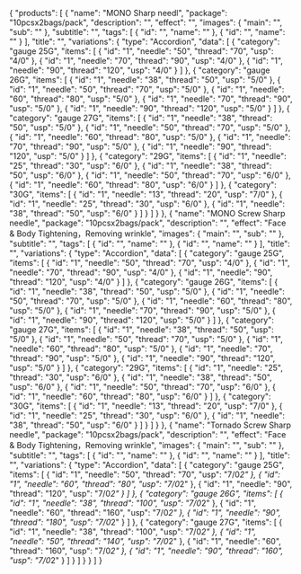 
{
  "products": [
    {
      "name": "MONO Sharp needl",
      "package": "10pcsx2bags/pack",
      "description": "",
      "effect": "",
      "images": {
        "main": "",
        "sub": ""
      },
      "subtitle": "",
      "tags": [
        {
          "id": "",
          "name": ""
        },
        {
          "id": "",
          "name": ""
        }
      ],
      "title": "",
      "variations": {
        "type": "Accordion",
        "data": [
          {
            "category": "gauge 25G",
            "items": [
              {
                "id": "1",
                "needle": "50",
                "thread": "70",
                "usp": "4/0"
              },
              {
                "id": "1",
                "needle": "70",
                "thread": "90",
                "usp": "4/0"
              },
              {
                "id": "1",
                "needle": "90",
                "thread": "120",
                "usp": "4/0"
              }
            ]
          },
          {
            "category": "gauge 26G",
            "items": [
              {
                "id": "1",
                "needle": "38",
                "thread": "50",
                "usp": "5/0"
              },
              {
                "id": "1",
                "needle": "50",
                "thread": "70",
                "usp": "5/0"
              },
              {
                "id": "1",
                "needle": "60",
                "thread": "80",
                "usp": "5/0"
              },
              {
                "id": "1",
                "needle": "70",
                "thread": "90",
                "usp": "5/0"
              },
              {
                "id": "1",
                "needle": "90",
                "thread": "120",
                "usp": "5/0"
              }
            ]
          },
          {
            "category": "gauge 27G",
            "items": [
              {
                "id": "1",
                "needle": "38",
                "thread": "50",
                "usp": "5/0"
              },
              {
                "id": "1",
                "needle": "50",
                "thread": "70",
                "usp": "5/0"
              },
              {
                "id": "1",
                "needle": "60",
                "thread": "80",
                "usp": "5/0"
              },
              {
                "id": "1",
                "needle": "70",
                "thread": "90",
                "usp": "5/0"
              },
              {
                "id": "1",
                "needle": "90",
                "thread": "120",
                "usp": "5/0"
              }
            ]
          },
          {
            "category": "29G",
            "items": [
              {
                "id": "1",
                "needle": "25",
                "thread": "30",
                "usp": "6/0"
              },
              {
                "id": "1",
                "needle": "38",
                "thread": "50",
                "usp": "6/0"
              },
              {
                "id": "1",
                "needle": "50",
                "thread": "70",
                "usp": "6/0"
              },
              {
                "id": "1",
                "needle": "60",
                "thread": "80",
                "usp": "6/0"
              }
            ]
          },
          {
            "category": "30G",
            "items": [
              {
                "id": "1",
                "needle": "13",
                "thread": "20",
                "usp": "7/0"
              },
              {
                "id": "1",
                "needle": "25",
                "thread": "30",
                "usp": "6/0"
              },
              {
                "id": "1",
                "needle": "38",
                "thread": "50",
                "usp": "6/0"
              }
            ]
          }
        ]
      }
    },
    {
      "name": "MONO Screw Sharp needle",
      "package": "10pcsx2bags/pack",
      "description": "",
      "effect": "Face & Body Tightening，Removing wrinkle",
      "images": {
        "main": "",
        "sub": ""
      },
      "subtitle": "",
      "tags": [
        {
          "id": "",
          "name": ""
        },
        {
          "id": "",
          "name": ""
        }
      ],
      "title": "",
      "variations": {
        "type": "Accordion",
        "data": [
          {
            "category": "gauge 25G",
            "items": [
              {
                "id": "1",
                "needle": "50",
                "thread": "70",
                "usp": "4/0"
              },
              {
                "id": "1",
                "needle": "70",
                "thread": "90",
                "usp": "4/0"
              },
              {
                "id": "1",
                "needle": "90",
                "thread": "120",
                "usp": "4/0"
              }
            ]
          },
          {
            "category": "gauge 26G",
            "items": [
              {
                "id": "1",
                "needle": "38",
                "thread": "50",
                "usp": "5/0"
              },
              {
                "id": "1",
                "needle": "50",
                "thread": "70",
                "usp": "5/0"
              },
              {
                "id": "1",
                "needle": "60",
                "thread": "80",
                "usp": "5/0"
              },
              {
                "id": "1",
                "needle": "70",
                "thread": "90",
                "usp": "5/0"
              },
              {
                "id": "1",
                "needle": "90",
                "thread": "120",
                "usp": "5/0"
              }
            ]
          },
          {
            "category": "gauge 27G",
            "items": [
              {
                "id": "1",
                "needle": "38",
                "thread": "50",
                "usp": "5/0"
              },
              {
                "id": "1",
                "needle": "50",
                "thread": "70",
                "usp": "5/0"
              },
              {
                "id": "1",
                "needle": "60",
                "thread": "80",
                "usp": "5/0"
              },
              {
                "id": "1",
                "needle": "70",
                "thread": "90",
                "usp": "5/0"
              },
              {
                "id": "1",
                "needle": "90",
                "thread": "120",
                "usp": "5/0"
              }
            ]
          },
          {
            "category": "29G",
            "items": [
              {
                "id": "1",
                "needle": "25",
                "thread": "30",
                "usp": "6/0"
              },
              {
                "id": "1",
                "needle": "38",
                "thread": "50",
                "usp": "6/0"
              },
              {
                "id": "1",
                "needle": "50",
                "thread": "70",
                "usp": "6/0"
              },
              {
                "id": "1",
                "needle": "60",
                "thread": "80",
                "usp": "6/0"
              }
            ]
          },
          {
            "category": "30G",
            "items": [
              {
                "id": "1",
                "needle": "13",
                "thread": "20",
                "usp": "7/0"
              },
              {
                "id": "1",
                "needle": "25",
                "thread": "30",
                "usp": "6/0"
              },
              {
                "id": "1",
                "needle": "38",
                "thread": "50",
                "usp": "6/0"
              }
            ]
          }
        ]
      }
    },
    {
      "name": "Tornado Screw Sharp needle",
      "package": "10pcsx2bags/pack",
      "description": "",
      "effect": "Face & Body Tightening，Removing wrinkle",
      "images": {
        "main": "",
        "sub": ""
      },
      "subtitle": "",
      "tags": [
        {
          "id": "",
          "name": ""
        },
        {
          "id": "",
          "name": ""
        }
      ],
      "title": "",
      "variations": {
        "type": "Accordion",
        "data": [
          {
            "category": "gauge 25G",
            "items": [
              {
                "id": "1",
                "needle": "50",
                "thread": "70",
                "usp": "7/0*2"
              },
              {
                "id": "1",
                "needle": "60",
                "thread": "80",
                "usp": "7/0*2"
              },
              {
                "id": "1",
                "needle": "90",
                "thread": "120",
                "usp": "7/0*2"
              }
            ]
          },
          {
            "category": "gauge 26G",
            "items": [
              {
                "id": "1",
                "needle": "38",
                "thread": "100",
                "usp": "7/0*2"
              },
              {
                "id": "1",
                "needle": "60",
                "thread": "160",
                "usp": "7/0*2"
              },
              {
                "id": "1",
                "needle": "90",
                "thread": "180",
                "usp": "7/0*2"
              }
            ]
          },
          {
            "category": "gauge 27G",
            "items": [
              {
                "id": "1",
                "needle": "38",
                "thread": "100",
                "usp": "7/0*2"
              },
              {
                "id": "1",
                "needle": "50",
                "thread": "140",
                "usp": "7/0*2"
              },
              {
                "id": "1",
                "needle": "60",
                "thread": "160",
                "usp": "7/0*2"
              },
              {
                "id": "1",
                "needle": "90",
                "thread": "160",
                "usp": "7/0*2"
              }
            ]
          }
        ]
      }
    }
  ]
}
